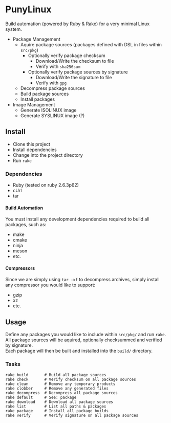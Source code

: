 # PunyLinux

Build automation (powered by Ruby & Rake) for a very minimal Linux system.

* Package Management
  * Aquire package sources (packages defined with DSL in files within `src/pkg`)
    * Optionally verify package checksum
      * Download/Write the checksum to file
      * Verify with `sha256sum`
    * Optionally verify package sources by signature
      * Download/Write the signature to file
      * Verify with `gpg`
  * Decompress package sources
  * Build package sources
  * Install packages
* Image Management
  * Generate ISOLINUX image
  * Generate SYSLINUX image (?)

## Install

* Clone this project
* Install dependencies
* Change into the project directory
* Run `rake`

### Dependencies

* Ruby (tested on ruby 2.6.3p62)
* cUrl
* tar

#### Build Automation

You must install any development dependencies required to build all packages, such as:

* make
* cmake
* ninja
* meson
* etc.

#### Compressors

Since we are simply using `tar -xf` to decompress archives, simply install any compressor you would
like to support:

* gzip
* xz
* etc.

## Usage

Define any packages you would like to include within `src/pkg/` and run `rake`.  
All package sources will be aquired, optionally checksummed and verified by signature.  
Each package will then be built and installed into the `build/` directory.

### Tasks

```
rake build       # Build all package sources
rake check       # Verify checksum on all package sources
rake clean       # Remove any temporary products
rake clobber     # Remove any generated files
rake decompress  # Decompress all package sources
rake default     # See: package
rake download    # Download all package sources
rake list        # List all paths & packages
rake package     # Install all package builds
rake verify      # Verify signature on all package sources
```

